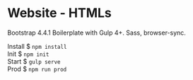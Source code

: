 
# Website - HTMLs

Bootstrap 4.4.1 Boilerplate with Gulp 4+. Sass, browser-sync.

Install $ `npm install` <br/>
Init $  `npm init` <br/>
Start $ `gulp serve` <br/>
Prod $ `npm run prod` <br/>

<br/>

<!-- reference -->